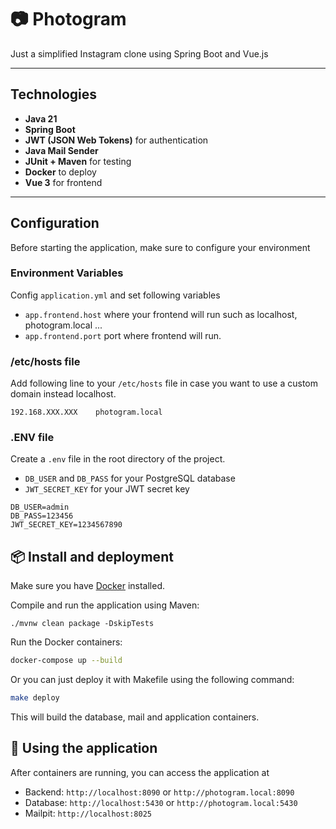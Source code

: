# 📷 Photogram

Just a simplified Instagram clone using Spring Boot and Vue.js

---

## Technologies

- **Java 21**
- **Spring Boot**
- **JWT (JSON Web Tokens)** for authentication
- **Java Mail Sender**
- **JUnit + Maven** for testing
- **Docker** to deploy
- **Vue 3** for frontend

---

## Configuration

Before starting the application, make sure to configure your environment

### Environment Variables

Config `application.yml` and set following variables

- `app.frontend.host` where your frontend will run such as localhost, photogram.local ...
- `app.frontend.port` port where frontend will run.

### /etc/hosts file

Add following line to your `/etc/hosts` file in case you want to use a custom domain instead localhost.

`192.168.XXX.XXX	photogram.local`

### .ENV file

Create a `.env` file in the root directory of the project.

- `DB_USER` and `DB_PASS` for your PostgreSQL database
- `JWT_SECRET_KEY` for your JWT secret key

```
DB_USER=admin
DB_PASS=123456
JWT_SECRET_KEY=1234567890
```

## 📦 Install and deployment

Make sure you have [Docker](https://www.docker.com/) installed.

Compile and run the application using Maven:

```
./mvnw clean package -DskipTests
```

Run the Docker containers:

```bash
docker-compose up --build
```

Or you can just deploy it with Makefile using the following command:

```bash
make deploy
```

This will build the database, mail and application containers.

## 🚀 Using the application

After containers are running, you can access the application at

- Backend: `http://localhost:8090` or `http://photogram.local:8090`
- Database: `http://localhost:5430` or `http://photogram.local:5430`
- Mailpit: `http://localhost:8025`
